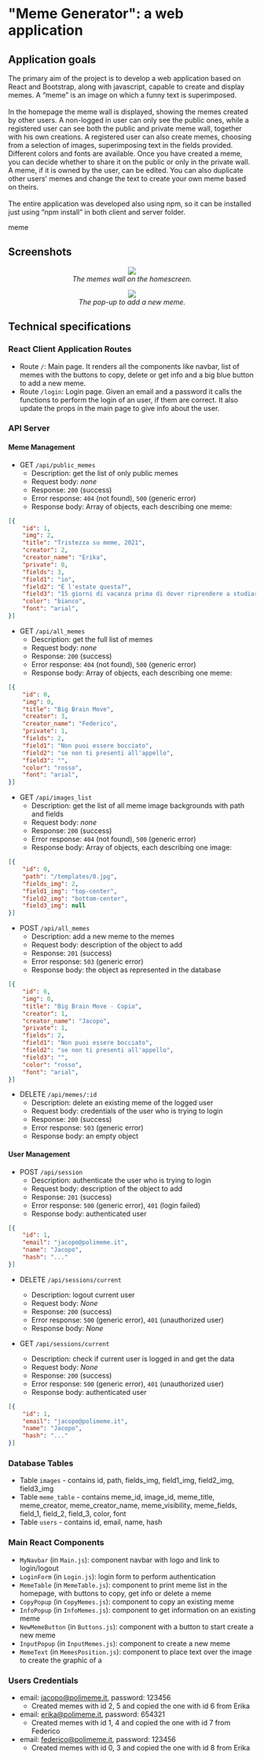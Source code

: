 # "Meme Generator": a web application

## Application goals
The primary aim of the project is to develop a web application based on React and Bootstrap, along with javascript, capable to create and display memes. 
A “meme” is an image on which a funny text is superimposed.
<br><br> In the homepage the meme wall is displayed, showing the memes created by other users.  A non-logged in user can only see the public ones, while a registered user can see both the public and private meme wall, together with his own creations.  A registered user can also create memes, choosing from a selection of images, superimposing text in the fields provided.  Different colors and fonts are available.  Once you have created a meme, you can decide whether to share it on the public or only in the private wall.  A meme, if it is owned by the user, can be edited. You can also duplicate other users' memes and change the text to create your own meme based on theirs.
<br><br> The entire application was developed also using npm, so it can be installed just using “npm install” in both client and server folder. 

meme

## Screenshots

<p align="center">
  <img src="./client/screenshot2.png"/><br/>
  <em>The memes wall on the homescreen.</em>
</p>

<p align="center">
  <img src="./client/screenshot.png"/><br/>
  <em>The pop-up to add a new meme.</em>
</p>

## Technical specifications

### React Client Application Routes

- Route `/`: Main page. It renders all the components like navbar, list of memes with the buttons to copy, delete or get info and a big blue button to add a new meme.
- Route `/login`: Login page. Given an email and a password it calls the functions to perform the login of an user, if them are correct. It also update the props in the main page to give info about the user.

### API Server

#### Meme Management

- GET `/api/public_memes`
  - Description: get the list of only public memes
  - Request body: _none_
  - Response: `200` (success)
  - Error response: `404` (not found), `500` (generic error)
  - Response body: Array of objects, each describing one meme:
``` JSON
[{
    "id": 1,
    "img": 2,
    "title": "Tristezza su meme, 2021",
    "creator": 2,
    "creator_name": "Erika",
    "private": 0,
    "fields": 3,
    "field1": "io",
    "field2": "È l'estate questa?",
    "field3": "15 giorni di vacanza prima di dover riprendere a studiare per Settembre",
    "color": "bianco",
    "font": "arial",
}]
```

- GET `/api/all_memes`
  - Description: get the full list of memes
  - Request body: _none_
  - Response: `200` (success)
  - Error response: `404` (not found), `500` (generic error)
  - Response body: Array of objects, each describing one meme:
``` JSON
[{
    "id": 0,
    "img": 0,
    "title": "Big Brain Move",
    "creator": 3,
    "creator_name": "Federico",
    "private": 1,
    "fields": 2,
    "field1": "Non puoi essere bocciato",
    "field2": "se non ti presenti all'appello",
    "field3": "",
    "color": "rosso",
    "font": "arial",
}]
```

- GET `/api/images_list`
  - Description: get the list of all meme image backgrounds with path and fields
  - Request body: _none_
  - Response: `200` (success)
  - Error response: `404` (not found), `500` (generic error)
  - Response body: Array of objects, each describing one image:
``` JSON
[{
    "id": 0,
    "path": "/templates/0.jpg",
    "fields_img": 2,
    "field1_img": "top-center",
    "field2_img": "bottom-center",
    "field3_img": null
}]
```

- POST `/api/all_memes`
  - Description: add a new meme to the memes
  - Request body: description of the object to add
  - Response: `201` (success)
  - Error response: `503` (generic error)
  - Response body: the object as represented in the database
``` JSON
[{
    "id": 6,
    "img": 0,
    "title": "Big Brain Move - Copia",
    "creator": 1,
    "creator_name": "Jacopo",
    "private": 1,
    "fields": 2,
    "field1": "Non puoi essere bocciato",
    "field2": "se non ti presenti all'appello",
    "field3": "",
    "color": "rosso",
    "font": "arial",
}]
```

- DELETE `/api/memes/:id`
  - Description: delete an existing meme of the logged user
  - Request body: credentials of the user who is trying to login
  - Response: `200` (success)
  - Error response: `503` (generic error)
  - Response body: an empty object

#### User Management

- POST `/api/session`
  - Description: authenticate the user who is trying to login
  - Request body: description of the object to add
  - Response: `201` (success)
  - Error response: `500` (generic error), `401` (login failed)
  - Response body: authenticated user
``` JSON
[{
    "id": 1,
    "email": "jacopo@polimeme.it",
    "name": "Jacopo",
    "hash": "..."
}]
```

- DELETE `/api/sessions/current`
  - Description: logout current user
  - Request body: _None_
  - Response: `200` (success)
  - Error response: `500` (generic error), `401` (unauthorized user)
  - Response body: _None_

- GET `/api/sessions/current`
  - Description: check if current user is logged in and get the data
  - Request body: _None_
  - Response: `200` (success)
  - Error response: `500` (generic error), `401` (unauthorized user)
  - Response body: authenticated user
``` JSON
[{
    "id": 1,
    "email": "jacopo@polimeme.it",
    "name": "Jacopo",
    "hash": "..."
}]
```

### Database Tables

- Table `images` - contains id, path, fields_img, field1_img, field2_img, field3_img
- Table `meme_table` - contains meme_id, image_id, meme_title, meme_creator, meme_creator_name, meme_visibility, meme_fields, field_1, field_2, field_3, color, font
- Table `users` - contains id, email, name, hash


### Main React Components

- `MyNavbar` (in `Main.js`): component navbar with logo and link to login/logout
- `LoginForm` (in `Login.js`): login form to perform authentication
- `MemeTable` (in `MemeTable.js`): component to print meme list in the homepage, with buttons to copy, get info or delete a meme
- `CopyPopup` (in `CopyMemes.js`): component to copy an existing meme
- `InfoPopup` (in `InfoMemes.js`): component to get information on an existing meme
- `NewMemeButton` (in `Buttons.js`): component with a button to start create a new meme
- `InputPopup` (in `InputMemes.js`): component to create a new meme
- `MemeText` (in `MemesPosition.js`): component to place text over the image to create the graphic of a

### Users Credentials

- email: jacopo@polimeme.it, password: 123456 
  - Created memes with id 2, 5 and copied the one with id 6 from Erika
- email: erika@polimeme.it, password: 654321
  - Created memes with id 1, 4 and copied the one with id 7 from Federico
- email: federico@polimeme.it, password: 123456
  - Created memes with id 0, 3 and copied the one with id 8 from Erika
